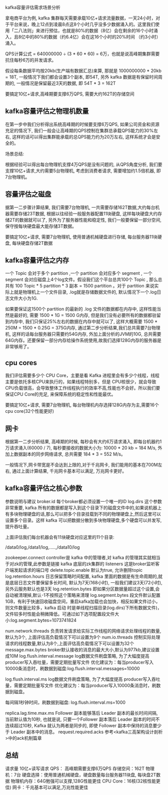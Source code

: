 
kafka容量评估需求场景分析

拿电商平台为例, kafka 集群每天需要承载10亿+请求流量数据，一天24小时，对于平台来说，晚上12点到凌晨8点这8个小时几乎没多少数据涌入的。这里我们使用「二八法则」来进行预估，也就是80%的数据（8亿）会在剩余的16个小时涌入，且8亿中的80%的数据（约6.4亿）会在这16个小时的20%时间 （约3小时）涌入。

QPS计算公式 = 640000000 ÷ (3 * 60 * 60) = 6万，也就是说高峰期集群需要抗住每秒6万的并发请求。

假设每条数据平均按20kb(生产端有数据汇总)来算, 那就是 1000000000 * 20kb = 18T,  一般情况下我们都会设置3个副本, 即54T, 另外 kafka 数据是有保留时间周期的,  一般情况是保留最近3天的数据, 即 54T * 3 = 162T

要搞定10亿+请求,高峰期要支撑6万QPS, 需要大约162T的存储空间


## kafka容量评估之物理机数量

 在第一步中我们分析得出系统高峰期的时候要支撑6万QPS, 如果公司资金和资源充足的情况下, 我们一般会让高峰期的QPS控制在集群总承载QPS能力的30%左右, 这样的话可以得出集群能承载的总QPS能力约为20万左右, 这样系统才会是安全的。



场景总结:

根据经验可以得出每台物理机支撑4万QPS是没有问题的, 从QPS角度分析, 我们要支撑10亿+请求,大约需要5台物理机, 考虑到消费者请求, 需要增加约1.5倍机器, 即7台物理机。


## 容量评估之磁盘
据第一二步骤计算结果, 我们需要7台物理机, 一共需要存储162T数据,大约每台机器需要存储23T数据, 根据以往经验一般服务器配置11块硬盘, 这样每块硬盘大约存储2T的数据就可以了, 另外为了服务器性能和稳定性, 我们一般要保留一部分空间, 保守按每块硬盘最大能存储3T数据。

要搞定10亿+请求, 需要7台物理机, 使用普通机械硬盘进行存储, 每台服务器11块硬盘, 每块硬盘存储2T数据

## kafka容量评估之内存

一个 Topic 会对于多个 partition ,一个 partition 会对应多个 segment , 一个 segment 会对应磁盘上4个log文件。假设我们这个平台总共100个 Topic , 那么总共有 100 Topic * 5 partition * 3 副本 = 1500 partition 。对于 partition 来说实际上就是物理机上一个文件目录, .log就是存储数据文件的, 默认情况下一个.log日志文件大小为1G.

如果要保证这1500个 partition 的最新的 .log 文件的数据都在内存中, 这样性能当然是最好的, 需要 1500  * 1G = 1500 G内存, 但是我们没有必要所有的数据都驻留到内存中, 我们只保证25%左右的数据在内存中就可以了, 这样大概需要 1500 * 250M = 1500 * 0.25G = 375G内存, 通过第二步分析结果,我们总共需要7台物理机, 这样的话每台服务器只需要约54G内存, 外加上面分析的JVM的10G, 总共需要64G内存。还要保留一部分内存给操作系统使用,故我们选择128G内存的服务器是非常够用了。


## cpu cores
我们评估需要多少个 CPU Core，主要是看 Kafka 进程里会有多少个线程，线程主要是依托多核CPU来执行的，如果线程特别多，但是 CPU核很少，就会导致CPU负载很高，会导致整体工作线程执行的效率不高,性能也不会好。所以我们要保证CPU Core的充足, 来保障系统的稳定性和性能最优。

要搞定10亿+请求, 需要7台物理机, 每台物理机内存选择128G内存为主,需要16个cpu core(32个性能更好)

## 网卡

根据第一二步分析结果, 高峰期的时候, 每秒会有大约6万请求涌入, 即每台机器约1万请求涌入(60000 / 7), 每秒要接收的数据大小为: 10000 * 20 kb = 184 M/s, 外加上数据副本的同步网络请求, 总共需要 184 * 3 = 552 M/s。

一般情况下,网卡带宽是不会达到上限的,对于千兆网卡, 我们能用的基本在700M左右,  通过上面计算结果, 千兆网卡基本可以满足, 万兆网卡更好。

## kafka容量评估之核心参数
参数说明与建议
broker.id
每个broker都必须设置一个唯一的ID
log.dirs
这个参数非常重要, kafka 所有的数据都是写入到这个目录下的磁盘文件中的,如果说机器上有多块物理硬盘的话,那么可以把多个目录挂载到不同的物理硬盘上,然后这里可以设置多个目录。这样 kafka 可以把数据分散到多块物理硬盘,多个硬盘可以并发写,提升吞吐量。

上面评估我们每台机器会有11块硬盘对应这里的11个目录:

/data0/log,/data1/log,.....,/data10/log

zookeeper.connect	controller是 kafka 中的管理者,对 kafka 的管理其实就相当于对zk的管理,此参数是链接 kafka 底层的zk集群的
listeners
这是broker监听客户端发起请求的端口号
delete.topic.enable
默认为true, 允许删除topic
log.retention.hours
日志保留策略时间配置, kafka 里面的数据是有生命周期的,就是底层日志文件要保留多长时间, 默认为7天(168小时), 一般我们建议3天(72小时), 另外云服务默认也是3天
log.retention.bytes
即如果分区数据量超过这个设置,会自动被清理掉,默认-1不按照这个策略来清理
log.segment.bytes
段文件默认配置1GB，有利于快速回收磁盘空间，重启kafka加载也会加快，相反如果文件过小，则文件数量比较多，kafka 启动 时是单线程扫描目录(log.dirs)下所有数据文件)，文件较多时性能会稍微降低。可通过如下选项配置段文件大小:log.segment.bytes=1073741824

num.network.threads
负责转发请求给实际工作线程的网络请求处理线程的数量,默认为3个, 上面评估高负载情况下可以设置为9个
num.io.threads
控制实际处理请求的线程数量,默认为8个,上面评估高负载情况下可以设置为32个
message.max.bytes
broker默认接收的消息的最大大小,默认为977kb,建议设置成10M
log.flush.interval.message
log数据文件刷盘策略, 为了大幅度提高 producer写入吞吐量，需要定期批量写文件 优化建议为：每当producer写入10000条消息时，刷数据到磁盘:log.flush.interval.messages=10000

log.flush.interval.ms
log数据文件刷盘策略, 为了大幅度提高 producer写入吞吐量，需要定期批量写文件 优化建议为：每当producer写入10000条消息时，刷数据到磁盘。

 每间隔1秒钟时间，刷数据到磁盘: log.flush.interval.ms=1000

replica.lag.time.max.ms	Follower 副本能够落后 Leader 副本的最长时间间隔, 当前默认值为10秒, 也就是说, 只要一个Follower 副本落后 Leader 副本的时间不连续超过10秒, Kafka 就认为两者是同步的, 即使 Follower 副本中保持的消息要少于 Leader 副本中的消息。
request.required.acks
参考<kafka三高架构设计剖析>中的ack机制篇章



## 总结

请求量 10亿+读写请求
QPS： 高峰期需要支撑6万QPS
存储空间：162T
物理机：7台
硬盘选择：使用普通机械硬盘，硬盘数量每台服务器11块盘, 每块盘2T数据
物理机内存：64G勉强可以支撑,128G性能更佳
CPU Core：16核(32核性能更佳)
网卡：千兆基本可以满足,万兆性能更佳
